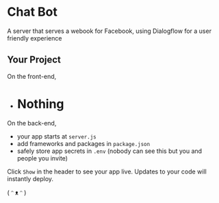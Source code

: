 # Chat Bot

A server that serves a webook for Facebook, using Dialogflow for a user friendly experience


## Your Project

On the front-end,

- # Nothing

On the back-end,

- your app starts at `server.js`
- add frameworks and packages in `package.json`
- safely store app secrets in `.env` (nobody can see this but you and people you invite)

Click `Show` in the header to see your app live. Updates to your code will instantly deploy.

( ᵔ ᴥ ᵔ )